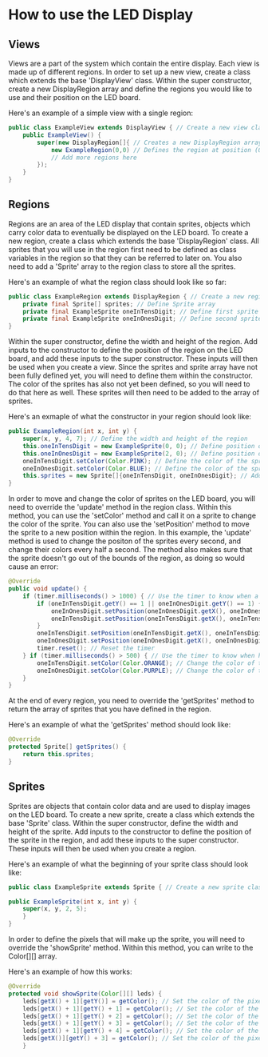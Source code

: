 # How to use the LED Display

## Views

Views are a part of the system which contain the entire display. Each view is made up of different regions. In order to set up a new view, create a class which extends the base 'DisplayView' class. Within the super constructor, create a new DisplayRegion array and define the regions you would like to use and their position on the LED board.

Here's an example of a simple view with a single region:

```java
public class ExampleView extends DisplayView { // Create a new view class that extends the base DisplayView class
	public ExampleView() {
		super(new DisplayRegion[]{ // Creates a new DisplayRegion array
			new ExampleRegion(0,0) // Defines the region at position (0,0)
			// Add more regions here
		});
	}
}
```

## Regions

Regions are an area of the LED display that contain sprites, objects which carry color data to eventually be displayed on the LED board. To create a new region, create a class which extends the base 'DisplayRegion' class. All sprites that you will use in the region first need to be defined as class variables in the region so that they can be referred to later on. You also need to add a 'Sprite' array to the region class to store all the sprites.

Here's an example of what the region class should look like so far:

```java
public class ExampleRegion extends DisplayRegion { // Create a new region class that extends the base DisplayRegion class
	private final Sprite[] sprites; // Define Sprite array
	private final ExampleSprite oneInTensDigit; // Define first sprite
	private final ExampleSprite oneInOnesDigit; // Define second sprite
}
```



Within the super constructor, define the width and height of the region. Add inputs to the constructor to define the position of the region on the LED board, and add these inputs to the super constructor. These inputs will then be used when you create a view. Since the sprites and sprite array have not been fully defined yet, you will need to define them within the constructor. The color of the sprites has also not yet been defined, so you will need to do that here as well. These sprites will then need to be added to the array of sprites.

Here's an exmaple of what the constructor in your region should look like:

```java
public ExampleRegion(int x, int y) {
	super(x, y, 4, 7); // Define the width and height of the region
	this.oneInTensDigit = new ExampleSprite(0, 0); // Define position of the sprite
	this.oneInOnesDigit = new ExampleSprite(2, 0); // Define position of the sprite
	oneInTensDigit.setColor(Color.PINK); // Define the color of the sprite
	oneInOnesDigit.setColor(Color.BLUE); // Define the color of the sprite
	this.sprites = new Sprite[]{oneInTensDigit, oneInOnesDigit}; // Add sprites to the sprite array
}
```

In order to move and change the color of sprites on the LED board, you will need to override the 'update' method in the region class.
Within this method, you can use the 'setColor' method and call it on a sprite to change the color of the sprite. You can also use
the 'setPosition' method to move the sprite to a new position within the region. In this example, the 'update' method is used to change the positon of the sprites every second, and change their colors every half a second. The method also makes sure that the sprite doesn't go out of the bounds of the region, as doing so would cause an error:

```java
@Override
public void update() {
	if (timer.milliseconds() > 1000) { // Use the timer to know when a second has passed
		if (oneInTensDigit.getY() == 1 || oneInOnesDigit.getY() == 1) { // Check if the sprite has reached the top of the region
			oneInOnesDigit.setPosition(oneInOnesDigit.getX(), oneInOnesDigit.getY() - 1); // Move the sprite down
			oneInTensDigit.setPosition(oneInTensDigit.getX(), oneInTensDigit.getY() - 1); // Move the sprite down
		}
		oneInTensDigit.setPosition(oneInTensDigit.getX(), oneInTensDigit.getY() + 1); // Move the sprite up
		oneInOnesDigit.setPosition(oneInOnesDigit.getX(), oneInOnesDigit.getY() + 1); // Move the sprite up
		timer.reset(); // Reset the timer
	} if (timer.milliseconds() > 500) { // Use the timer to know when half a second has passed
		oneInTensDigit.setColor(Color.ORANGE); // Change the color of the sprite
		oneInOnesDigit.setColor(Color.PURPLE); // Change the color of the sprite
	}
}
```

At the end of every region, you need to override the 'getSprites' method to return the array of sprites that you have defined in the region.

Here's an example of what the 'getSprites' method should look like:

```java
@Override
protected Sprite[] getSprites() {
	return this.sprites;
}
```

## Sprites

Sprites are objects that contain color data and are used to display images on the LED board. To create a new sprite, create a class which extends the base 'Sprite' class. Within the super constructor, define the width and height of the sprite. Add inputs to the constructor to define the position of the sprite in the region, and add these inputs to the super constructor. These inputs will then be used when you create a region.

Here's an example of what the beginning of your sprite class should look like:

```java
public class ExampleSprite extends Sprite { // Create a new sprite class that extends the base Sprite class

public ExampleSprite(int x, int y) {
	super(x, y, 2, 5);
	}
}
```

In order to define the pixels that will make up the sprite, you will need to override the 'showSprite' method. Within this method, you can write to the Color[][] array.

Here's an example of how this works:

```java
@Override
protected void showSprite(Color[][] leds) {
    leds[getX() + 1][getY()] = getColor(); // Set the color of the pixel at position (1,0) to the color of the sprite
    leds[getX() + 1][getY() + 1] = getColor(); // Set the color of the pixel at position (1,1) to the color of the sprite
    leds[getX() + 1][getY() + 2] = getColor(); // Set the color of the pixel at position (1,2) to the color of the sprite
    leds[getX() + 1][getY() + 3] = getColor(); // Set the color of the pixel at position (1,3) to the color of the sprite
    leds[getX() + 1][getY() + 4] = getColor(); // Set the color of the pixel at position (1,4) to the color of the sprite
    leds[getX()][getY() + 3] = getColor(); // Set the color of the pixel at position (0,3) to the color of the sprite
    }
```
